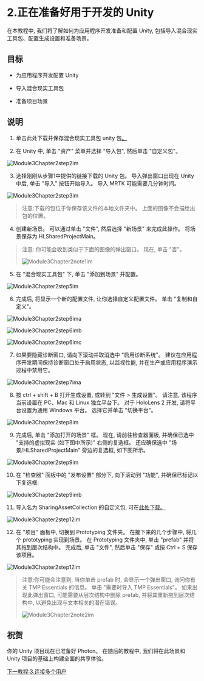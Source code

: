 # <a name="2-getting-unity-ready-for-development"></a>2.正在准备好用于开发的 Unity 


在本教程中, 我们将了解如何为应用程序开发准备和配置 Unity, 包括导入混合现实工具包、配置生成设置和准备场景。

## <a name="objectives"></a>目标

- 为应用程序开发配置 Unity

- 导入混合现实工具包

- 准备项目场景

## <a name="instructions"></a>说明

1. 单击此处下载并保存混合现实工具包 unity 包[。](https://github.com/microsoft/MixedRealityToolkit-Unity/releases/download/v2.0.0-RC2.1/Microsoft.MixedReality.Toolkit.Unity.Foundation-v2.0.0-RC2.1.unitypackage)

2. 在 Unity 中, 单击 "资产" 菜单并选择 "导入包", 然后单击 "自定义包"。

![Module3Chapter2step2im](images/module3chapter2step2im.PNG)

3. 选择刚刚从步骤1中提供的链接下载的 Unity 包。 导入弹出窗口出现在 Unity 中后, 单击 "导入" 按钮开始导入。 导入 MRTK 可能需要几分钟时间。

![Module3Chapter2step3im](images/module3chapter2step3im.PNG)

> 注意:下载的包位于你保存该文件的本地文件夹中。 上面的图像不会描绘出包的位置。

4. 创建新场景。 可以通过单击 "文件", 然后选择 "新场景" 来完成此操作。 将场景保存为 HLSharedProjectMain。

> 注意: 你可能会收到类似于下面的图像的弹出窗口。 现在, 单击 "否"。
>
> ![Module3Chapter2note1im](images/module3chapter2note1im.PNG)

5. 在 "混合现实工具包" 下, 单击 "添加到场景" 并配置。

![Module3Chapter2step5im](images/module3chapter2step5im.PNG)

6. 完成后, 将显示一个新的配置文件, 让你选择自定义配置文件。 单击 "复制和自定义"。

![Module3Chapter2step6ima](images/module3chapter2step6ima.PNG)

![Module3Chapter2step6imb](images/module3chapter2step6imb.PNG)

![Module3Chapter2step6imc](images/module3chapter2step6imc.PNG)

7. 如果要隐藏诊断窗口, 请向下滚动并取消选中 "启用诊断系统"。 建议在应用程序开发期间保持诊断窗口处于启用状态, 以监视性能, 并在生产或应用程序演示过程中禁用它。 

![Module3Chapter2step7ima](images/module3chapter2step7ima.PNG)

8. 按 ctrl + shift + B 打开生成设置, 或转到 "文件 > 生成设置"。 请注意, 该程序当前设置在 PC、Mac 和 Linux 独立平台下。 对于 HoloLens 2 开发, 请将平台设置为通用 Windows 平台。 选择它并单击 "切换平台"。

![Module3Chapter2step8im](images/module3chapter2step8im.PNG)

9. 完成后, 单击 "添加打开的场景" 框。 现在, 请前往检查器面板, 并确保已选中 "支持的虚拟现实 (如下图中所示)" 右侧的复选框。 还应确保选中 "场景/HLSharedProjectMain" 旁边的复选框, 如下图所示。

![Module3Chapter2step9im](images/module3chapter2step9im.PNG)

10. 在 "检查器" 面板中的 "发布设置" 部分下, 向下滚动到 "功能", 并确保已标记以下复选框:

![Module3Chapter2step9imb](images/module3chapter2step9imb.PNG)

11. 导入名为 SharingAssetCollection 的自定义包, 可在[此处下载。](https://github.com/microsoft/MixedRealityLearning/releases/tag/development)

![Module3Chapter2step12im](images/module3chapter2step11im.PNG)

12. 在 "项目" 面板中, 切换到 Prototyping 文件夹。 在接下来的几个步骤中, 将几个 prototyping 实现到场景。 在 Prototyping 文件夹中, 单击 "prefab" 并将其拖到层次结构中。 完成后, 单击 "文件", 然后单击 "保存" 或按 Ctrl + S 保存该项目。

![Module3Chapter2step12im](images/module3chapter2step12im.PNG)

   > 注意:你可能会注意到, 当你单击 prefab 时, 会显示一个弹出窗口, 询问你有关 TMP Essentials 的信息。 单击 "需要时导入 TMP Essentials"。 如果出现此弹出窗口, 可能需要从层次结构中删除 prefab, 并将其重新拖到层次结构中, 以避免出现与文本相关的潜在错误。
   >
>![Module3Chapter2note2im](images/module3chapter2note2im.PNG)


## <a name="congratulations"></a>祝贺

你的 Unity 项目现在已准备好 Photon。 在随后的教程中, 我们将在此场景和 Unity 项目的基础上构建全面的共享体验。

[下一教程:3.连接多个用户](mrlearning-sharing(photon)-ch3.md)

